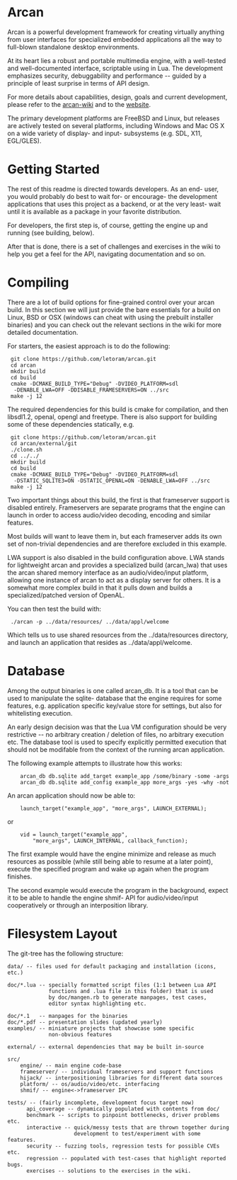 Arcan
=====

Arcan is a powerful development framework for creating virtually anything from
user interfaces for specialized embedded applications all the way to full-blown
standalone desktop environments.

At its heart lies a robust and portable multimedia engine, with a well-tested
and well-documented interface, scriptable using in Lua. The development
emphasizes security, debuggability and performance -- guided by a principle of
least surprise in terms of API design.

For more details about capabilities, design, goals and current development,
please refer to the [arcan-wiki](https://github.com/letoram/arcan/wiki) and
to the [website](https://arcan-fe.com).

The primary development platforms are FreeBSD and Linux, but releases are
actively tested on several platforms, including Windows and Mac OS X on
a wide variety of display- and input- subsystems (e.g. SDL, X11, EGL/GLES).

Getting Started
=====
The rest of this readme is directed towards developers. As an end- user,
you would probably do best to wait for- or encourage- the development
applications that uses this project as a backend, or at the very least-
wait until it is available as a package in your favorite distribution.

For developers, the first step is, of course, getting the engine
up and running (see building, below).

After that is done, there is a set of challenges and exercises in the wiki
to help you get a feel for the API, navigating documentation and so on.

Compiling
=====
There are a lot of build options for fine-grained control over your arcan
build. In this section we will just provide the bare essentials for a build
on Linux, BSD or OSX (windows can cheat with using the prebuilt installer
binaries) and you can check out the relevant sections in the wiki for more
detailed documentation.

For starters, the easiest approach is to do the
following:

     git clone https://github.com/letoram/arcan.git
     cd arcan
     mkdir build
     cd build
     cmake -DCMAKE_BUILD_TYPE="Debug" -DVIDEO_PLATFORM=sdl
      -DENABLE_LWA=OFF -DDISABLE_FRAMESERVERS=ON ../src
     make -j 12

The required dependencies for this build is cmake for compilation, and then
libsdl1.2, openal, opengl and freetype. There is also support for building some
of these dependencies statically, e.g.

     git clone https://github.com/letoram/arcan.git
     cd arcan/external/git
     ./clone.sh
     cd ../../
     mkdir build
     cd build
     cmake -DCMAKE_BUILD_TYPE="Debug" -DVIDEO_PLATFORM=sdl
      -DSTATIC_SQLITE3=ON -DSTATIC_OPENAL=ON -DENABLE_LWA=OFF ../src
     make -j 12

Two important things about this build, the first is that frameserver support is
disabled entirely. Frameservers are separate programs that the engine can launch
in order to access audio/video decoding, encoding and similar features.

Most builds will want to leave them in, but each frameserver adds its own set
of non-trivial dependencies and are therefore excluded in this example.

LWA support is also disabled in the build configuration above. LWA stands for
lightweight arcan and provides a specialized build (arcan\_lwa) that uses the
arcan shared memory interface as an audio/video/input platform, allowing one
instance of arcan to act as a display server for others. It is a somewhat more
complex build in that it pulls down and builds a specialized/patched version
of OpenAL.

You can then test the build with:

     ./arcan -p ../data/resources/ ../data/appl/welcome

Which tells us to use shared resources from the ../data/resources directory,
and launch an application that resides as ../data/appl/welcome.

Database
=====

Among the output binaries is one called arcan\_db. It is a tool that
can be used to manipulate the sqlite- database that the engine requires
for some features, e.g. application specific key/value store for settings,
but also for whitelisting execution.

An early design decision was that the Lua VM configuration should be very
restrictive -- no arbitrary creation / deletion of files, no arbitrary execution
etc. The database tool is used to specify explicitly permitted execution that
should not be modifable from the context of the running arcan application.

The following example attempts to illustrate how this works:

        arcan_db db.sqlite add_target example_app /some/binary -some -args
        arcan_db db.sqlite add_config example_app more_args -yes -why -not

An arcan application should now be able to:

        launch_target("example_app", "more_args", LAUNCH_EXTERNAL);

or

        vid = launch_target("example_app",
            "more_args", LAUNCH_INTERNAL, callback_function);

The first example would have the engine minimize and release as much
resources as possible (while still being able to resume at a later point),
execute the specified program and wake up again when the program finishes.

The second example would execute the program in the background, expect it to
be able to handle the engine shmif- API for audio/video/input cooperatively
or through an interposition library.

Filesystem Layout
=====
The git-tree has the following structure:

    data/ -- files used for default packaging and installation (icons, etc.)

    doc/*.lua -- specially formatted script files (1:1 between Lua API
                 functions and .lua file in this folder) that is used
                 by doc/mangen.rb to generate manpages, test cases,
                 editor syntax highlighting etc.

    doc/*.1   -- manpages for the binaries
    doc/*.pdf -- presentation slides (updated yearly)
    examples/ -- miniature projects that showcase some specific
                 non-obvious features

    external/ -- external dependencies that may be built in-source

    src/
        engine/ -- main engine code-base
        frameserver/ -- individual frameservers and support functions
        hijack/ -- interpositioning libraries for different data sources
        platform/ -- os/audio/video/etc. interfacing
        shmif/ -- engine<->frameserver IPC

    tests/ -- (fairly incomplete, development focus target now)
          api_coverage -- dynamically populated with contents from doc/
          benchmark -- scripts to pinpoint bottlenecks, driver problems etc.
          interactive -- quick/messy tests that are thrown together during
                         development to test/experiment with some features.
          security -- fuzzing tools, regression tests for possible CVEs etc.
          regression -- populated with test-cases that highlight reported bugs.
          exercises -- solutions to the exercises in the wiki.

